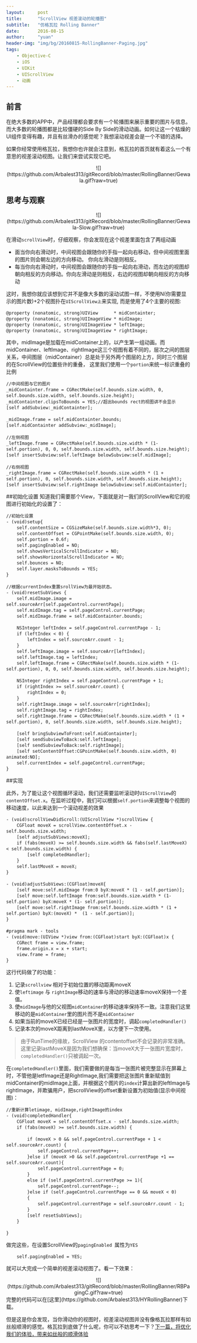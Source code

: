 ```yaml
---
layout:     post
title:      "ScrollView 视差滚动的轮播图"
subtitle:   "仿格瓦拉 Rolling Banner"
date:       2016-08-15
author:     "yuan"
header-img: "img/bg/20160815-RollingBanner-Paging.jpg"
tags:
    - Objective-C
    - iOS
    - UIKit
    - UIScrollView
    - 动画
---
```


## 前言
在绝大多数的APP中，产品经理都会要求有一个轮播图来展示重要的图片与信息。而大多数的轮播图都是比较僵硬的Side By Side的滑动动画。如何让这一个枯燥的UI组件变得有趣，并且有丝滑办的感觉呢？我想滚动视差会是一个不错的选择。

如果你经常使用格瓦拉，我想你也许就会注意到，格瓦拉的首页就有着这么一个有意思的视差滚动视图。让我们来尝试实现它吧。

<center>
![](https://github.com/Arbalest313/gitRecord/blob/master/RollingBanner/Gewala.gif?raw=true)
</center>

## 思考与观察
<center>
![](https://github.com/Arbalest313/gitRecord/blob/master/RollingBanner/Gewala-Slow.gif?raw=true)
</center>


在滑动`scrollView`时，仔细观察，你会发现在这个视差里面包含了两组动画

* 面当你向右滑动时，中间视图会跟随你的手指一起向右移动，但中间视图里面的图片则会朝左边的方向移动。 你向左滑动是则相反。
* 每当你向右滑动时，中间视图会跟随你的手指一起向右滑动，而左边的视图却朝向相反的方向移动。你向左滑动是则相反，右边的视图却朝向相反的方向移动

这时，我想你就应该想到它并不是像大多数的滚动试图一样，不使用N(你需要显示的图片数)+2个视图扑在`UIScrollView上`来实现, 而是使用了4个主要的视图:

```obj-c
@property (nonatomic, strong)UIView      * midContainter;
@property (nonatomic, strong)UIImageView * midImage;
@property (nonatomic, strong)UIImageView * leftImage;
@property (nonatomic, strong)UIImageView * rightImage;
```
其中，midImage是加载在midContainer上的，以产生第一组动画。而midContainer、leftImage、rightImage这三个视图有着不同的，层次之间的图层关系，中间图层（midContainer）总是处于另外两个图层的上方，同时三个图层的在ScrollView的位置些许的重叠， 这里我们使用一个`portion`来统一标识重叠的比例

```obj-c
//中间视图与它的图片
_midContainter.frame = CGRectMake(self.bounds.size.width, 0, self.bounds.size.width, self.bounds.size.height);
_midContainter.clipsToBounds = YES;//超出bounds rect的视图讲不会显示
[self addSubview:_midContainter];

_midImage.frame = self.midContainter.bounds;
[self.midContainter addSubview:_midImage];

//左侧视图
_leftImage.frame = CGRectMake(self.bounds.size.width * (1- self.portion), 0, 0, self.bounds.size.width, self.bounds.size.height);
[self insertSubview:self.leftImage belowSubview:self.midImage];

//右侧视图
_rightImage.frame = CGRectMake(self.bounds.size.width * (1 + self.portion), 0, self.bounds.size.width, self.bounds.size.height);
[self insertSubview:self.rightImage belowSubview:self.midContainter];
```
##初始化设置
知道我们需要那个View，下面就是对一我们的ScrollView和它的视图进行初始化的设置了：

```obj-c
//初始化设置
- (void)setup{
    self.contentSize = CGSizeMake(self.bounds.size.width*3, 0);
    self.contentOffset = CGPointMake(self.bounds.size.width, 0);
    self.portion = 0.6f;
    self.pagingEnabled = NO;
    self.showsVerticalScrollIndicator = NO;
    self.showsHorizontalScrollIndicator = NO;
    self.bounces = NO;
    self.layer.masksToBounds = YES;
}

//根据currentIndex重置srollView为最开始状态。
- (void)resetSubViews {
    self.midImage.image = self.sourceArr[self.pageControl.currentPage];
    self.midImage.tag = self.pageControl.currentPage;
    self.midImage.frame = self.midContainter.bounds;
    
    NSInteger leftIndex = self.pageControl.currentPage - 1;
    if (leftIndex < 0) {
        leftIndex = self.sourceArr.count - 1;
    }
    self.leftImage.image = self.sourceArr[leftIndex];
    self.leftImage.tag = leftIndex;
    self.leftImage.frame = CGRectMake(self.bounds.size.width * (1- self.portion), 0, 0, self.bounds.size.width, self.bounds.size.height);
    
    NSInteger rightIndex = self.pageControl.currentPage + 1;
    if (rightIndex >= self.sourceArr.count) {
        rightIndex = 0;
    }
    self.rightImage.image = self.sourceArr[rightIndex];
    self.rightImage.tag = rightIndex;
    self.rightImage.frame = CGRectMake(self.bounds.size.width * (1 +  self.portion), 0, self.bounds.size.width, self.bounds.size.height);
    
    [self bringSubviewToFront:self.midContainter];
    [self sendSubviewToBack:self.leftImage];
    [self sendSubviewToBack:self.rightImage];
    [self setContentOffset:CGPointMake(self.bounds.size.width, 0) animated:NO];    
    self.currentIndex = self.pageControl.currentPage;
}

```
##实现

此外，为了能让这个视图循环滚动，我们还需要监听滚动时`UIScrollView`的`contentOffset.x`。在监听过程中，我们可以根据`self.portion`来调整每个视图的移动速度，以此来达到一个滚动视差的效果

```obj-c
- (void)scrollViewDidScroll:(UIScrollView *)scrollView {
    CGFloat moveX = scrollView.contentOffset.x - self.bounds.size.width;
	[self adjsutSubViews:moveX];
	if (fabs(moveX) >= self.bounds.size.width && fabs(self.lastMoveX) < self.bounds.size.width) {
        [self completedHandler];
    }
    self.lastMoveX = moveX;
}

- (void)adjustSubViews:(CGFloat)moveX{
    [self move:self.midImage from:0 byX:moveX * (1 - self.portion)];
    [self move:self.leftImage from:self.bounds.size.width * (1- self.portion) byX:moveX * (1- self.portion)];
    [self move:self.rightImage from:self.bounds.size.width * (1 + self.portion) byX:(moveX) *  (1 - self.portion)];
}

#pragma mark - tools
- (void)move:(UIView *)view from:(CGFloat)start byX:(CGFloat)x {
    CGRect frame = view.frame;
    frame.origin.x = x + start;
    view.frame = frame;
}
```
这行代码做了的功能：

1. 记录`scrollview` 相对于初始位置的移动距离moveX
2. 使`leftimage` 与 `rightImage`移动的速率与滑动的移动速率moveX保持一个差值。
3. 使`midImage`与他的父视图`midContainer`的移动速率保持不一致。注意我们这里移动的是`midContainer`里的图片而不是`midContainer`
4. 如果当前的moveX已经已经是一张图片的宽度时，调起`completedHandler()`
4. 记录本次的moveX距离到lastMoveX里，以方便下一次使用。

> 由于RunTime的缘故，ScrollView 的contentoffset不会记录的非常准确。这里记录lastMoveX是因为我们想确保：当moveX大于一张图片宽度时，`completedHandler()`只被调起一次。

在`completedHandler()`里面，我们需要做的是每当一张图片被完整显示在屏幕上时，不管他是letfImage还是RightImage,我们需要把这张图片重新赋值到midContainer的midImage上面，并根据这个图片的`index`计算出新的leftImage与rightImage，并欺骗用户，把scrollView的offset重新设置为初始值(显示中间视图)：

```obj-c
//重新计算letimage, midImage,rightImage的index
- (void)completedHandler{
    CGFloat moveX = self.contentOffset.x - self.bounds.size.width;
    if (fabs(moveX) >= self.bounds.size.width) {
        
        if (moveX > 0 && self.pageControl.currentPage + 1 < self.sourceArr.count) {
            self.pageControl.currentPage++;
        }else if (moveX >0 && self.pageControl.currentPage +1 == self.sourceArr.count){
            self.pageControl.currentPage = 0;
        }
        else if (self.pageControl.currentPage >= 1){
            self.pageControl.currentPage--;
        }else if (self.pageControl.currentPage == 0 && moveX < 0)
        {
            self.pageControl.currentPage = self.sourceArr.count - 1;
        }
        [self resetSubViews];
    }

}
```
做完这些，在设置ScrollView的`pagingEnabled `属性为`YES`

```
    self.pagingEnabled = YES;

```
就可以大完成一个简单的视差滚动视图了。看一下效果：
<center>
![](https://github.com/Arbalest313/gitRecord/blob/master/RollingBanner/RBPagingC.gif?raw=true)
</center>
完整的代码可以在[这里](https://github.com/Arbalest313/HYRollingBanner)下载。

但是这是你会发现，当你滑动你的视图时，视差滚动视图并没有像格瓦拉那样有如丝般顺滑的感觉。格瓦拉到底做了什么呢，你可以不妨思考一下？[下一篇，将优化我们的体验，带来如丝般的顺滑体验]()